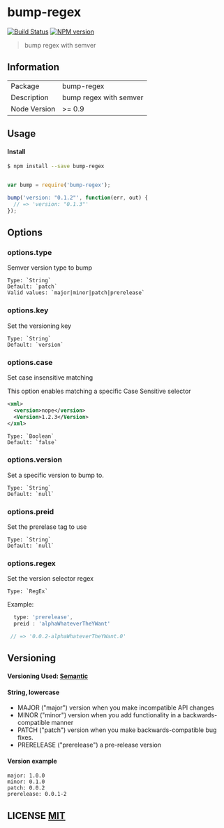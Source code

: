 # bump-regex
[![Build Status](https://travis-ci.org/stevelacy/bump-regex.png?branch=master)](https://travis-ci.org/stevelacy/bump-regex)
[![NPM version](https://badge.fury.io/js/bump-regex.png)](http://badge.fury.io/js/bump-regex)

> bump regex with semver

## Information

<table>
<tr>
<td>Package</td><td>bump-regex</td>
</tr>
<tr>
<td>Description</td>
<td>bump regex with semver</td>
</tr>
<tr>
<td>Node Version</td>
<td>>= 0.9</td>
</tr>
</table>

## Usage

#### Install

```sh
$ npm install --save bump-regex
```

```js

var bump = require('bump-regex');

bump('version: "0.1.2"', function(err, out) {
  // => 'version: "0.1.3"'
});
```

## Options

### options.type
Semver version type to bump

    Type: `String`
    Default: `patch`
    Valid values: `major|minor|patch|prerelease`

### options.key
Set the versioning key

    Type: `String`
    Default: `version`

### options.case
Set case insensitive matching

This option enables matching a specific Case Sensitive selector
```xml
<xml>
  <version>nope</version>
  <Version>1.2.3</Version>
</xml>
```

    Type: `Boolean`
    Default: `false`

### options.version
Set a specific version to bump to.

    Type: `String`
    Default: `null`

### options.preid
Set the prerelase tag to use

    Type: `String`
    Default: `null`

### options.regex
Set the version selector regex

    Type: `RegEx`

Example:

```js
  type: 'prerelease',
  preid : 'alphaWhateverTheYWant'

 // => '0.0.2-alphaWhateverTheYWant.0'
```

## Versioning
#### Versioning Used: [Semantic](http://semver.org/)
#### String, lowercase

  - MAJOR ("major") version when you make incompatible API changes
  - MINOR ("minor") version when you add functionality in a backwards-compatible manner
  - PATCH ("patch") version when you make backwards-compatible bug fixes.
  - PRERELEASE ("prerelease") a pre-release version

#### Version example

    major: 1.0.0
    minor: 0.1.0
    patch: 0.0.2
    prerelease: 0.0.1-2


## LICENSE [MIT](LICENSE)
